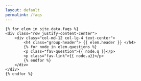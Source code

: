 ```yaml
---
layout: default
permalink: /faqs
---
```

<div class="container d-flex align-items-center justify-content-center">
<div class="container-fluid">

    {% for elem in site.data.faqs %}
    <div class="row justify-content-center">
        <div class="col-md-12 col-lg-4 text-center">
            <h4 class="group-header"> {{ elem.header }} </h4>
            {% for node in elem.questions %}
            <p class="fav-question">{{ node.q }}</p>
            <p class="fav-link">{{ node.a}}</p>
            {% endfor %}
        </div>
    </div>
    {% endfor %}


</div>
</div>